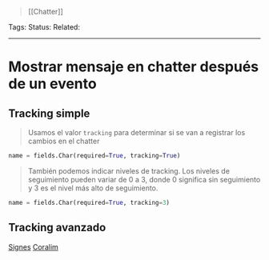 > [[Chatter]]

Tags: 
Status: 
Related: 

___

# Mostrar mensaje en chatter después de un evento

## Tracking simple

> Usamos el valor `tracking` para determinar si se van a registrar los cambios en el chatter
```python
name = fields.Char(required=True, tracking=True)
```
> También podemos indicar niveles de tracking. Los niveles de seguimiento pueden variar de 0 a 3, donde 0 significa sin seguimiento y 3 es el nivel más alto de seguimiento.
```python
name = fields.Char(required=True, tracking=3)
```

## Tracking avanzado
[Signes](https://github.com/puntsistemes/ajsignes_odoo/pull/19)
[Coralim](https://github.com/puntsistemes/coralim_odoo/commit/fabb972a7251d12ca21a704a4914ce97e0fb8796)